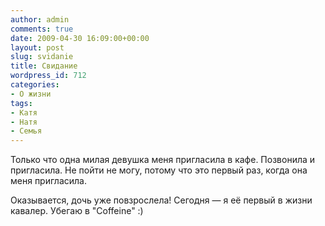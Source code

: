 ```yaml
---
author: admin
comments: true
date: 2009-04-30 16:09:00+00:00
layout: post
slug: svidanie
title: Свидание
wordpress_id: 712
categories:
- О жизни
tags:
- Катя
- Натя
- Семья
---
```


Только что одна милая девушка меня пригласила в кафе. Позвонила и пригласила.
Не пойти не могу, потому что это первый раз, когда она меня пригласила.

Оказывается, дочь уже повзрослела! Сегодня — я её первый в жизни кавалер.
Убегаю в "Coffeine" :)
